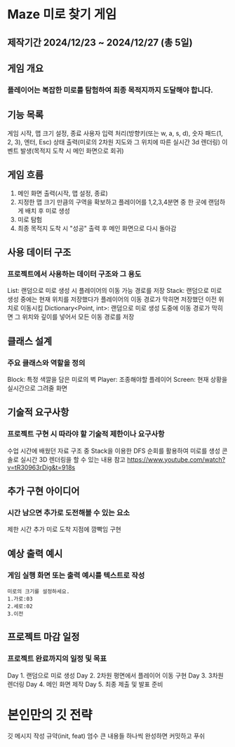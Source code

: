 # Maze 미로 찾기 게임
 ## 제작기간 2024/12/23 ~ 2024/12/27 (총 5일)

## 게임 개요
### 플레이어는 복잡한 미로를 탐험하여 최종 목적지까지 도달해야 합니다.

## 기능 목록
게임 시작, 맵 크기 설정, 종료
사용자 입력 처리(방향키(또는 w, a, s, d), 숫자 패드(1, 2, 3), 엔터, Esc)
상태 출력(미로의 2차원 지도와 그 위치에 따른 실시간 3d 렌더링)
이벤트 발생(목적지 도착 시 메인 화면으로 회귀)

## 게임 흐름
1. 메인 화면 출력(시작, 맵 설정, 종료)
2. 지정한 맵 크기 만큼의 구역을 확보하고 플레이어를 1,2,3,4분면 중 한 곳에 랜덤하게 배치 후 미로 생성
3. 미로 탐험
4. 최종 목적지 도착 시 "성공" 출력 후 메인 화면으로 다시 돌아감

## 사용 데이터 구조
### 프로젝트에서 사용하는 데이터 구조와 그 용도
List<Point>: 랜덤으로 미로 생성 시 플레이어의 이동 가능 경로를 저장
Stack<Point>: 랜덤으로 미로 생성 중에는 현재 위치를 저장했다가 플레이어의 이동 경로가 막히면 저장했던 이전 위치로 이동시킴
Dictionary<Point, int>: 랜덤으로 미로 생성 도중에 이동 경로가 막히면 그 위치와 깊이를 넣어서 모든 이동 경로를 저장

## 클래스 설계
### 주요 클래스와 역할을 정의
Block: 특정 색깔을 담은 미로의 벽
Player: 조종해야할 플레이어
Screen: 현재 상황을 실시간으로 그려줄 화면

## 기술적 요구사항
### 프로젝트 구현 시 따라야 할 기술적 제한이나 요구사항
수업 시간에 배웠던 자료 구조 중 Stack을 이용한 DFS 순회를 활용하여 미로를 생성
콘솔로 실시간 3D 렌더링을 할 수 있는 내용 참고 https://www.youtube.com/watch?v=tR30963rDig&t=918s

## 추가 구현 아이디어
### 시간 남으면 추가로 도전해볼 수 있는 요소
제한 시간 추가
미로 도착 지점에 깜빡임 구현

## 예상 출력 예시
### 게임 실행 화면 또는 출력 예시를 텍스트로 작성

```
미로의 크기를 설정하세요.
1.가로:03
2.세로:02
3.이전
```

## 프로젝트 마감 일정
### 프로젝트 완료까지의 일정 및 목표
Day 1. 랜덤으로 미로 생성
Day 2. 2차원 평면에서 플레이어 이동 구현
Day 3. 3차원 렌더링
Day 4. 메인 화면 제작
Day 5. 최종 제출 및 발표 준비

# 본인만의 깃 전략
깃 메시지 작성 규약(init, feat) 엄수
큰 내용들 하나씩 완성하면 커밋하고 푸쉬
